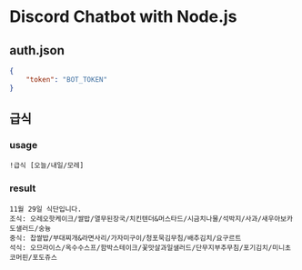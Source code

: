 # Discord Chatbot with Node.js

## auth.json
```json
{
    "token": "BOT_TOKEN"
}
```

## 급식

### usage
```
!급식 [오늘/내일/모레]
```

### result
```
11월 29일 식단입니다.
조식: 오레오핫케이크/쌀밥/열무된장국/치킨텐더&머스타드/시금치나물/석박지/사과/새우아보카도샐러드/숭늉
중식: 찹쌀밥/부대찌개&라면사리/가자미구이/청포묵김무침/배추김치/요구르트
석식: 오므라이스/옥수수스프/함박스테이크/꽃맛살과일샐러드/단무지부추무침/포기김치/미니초코머핀/포도쥬스
```

